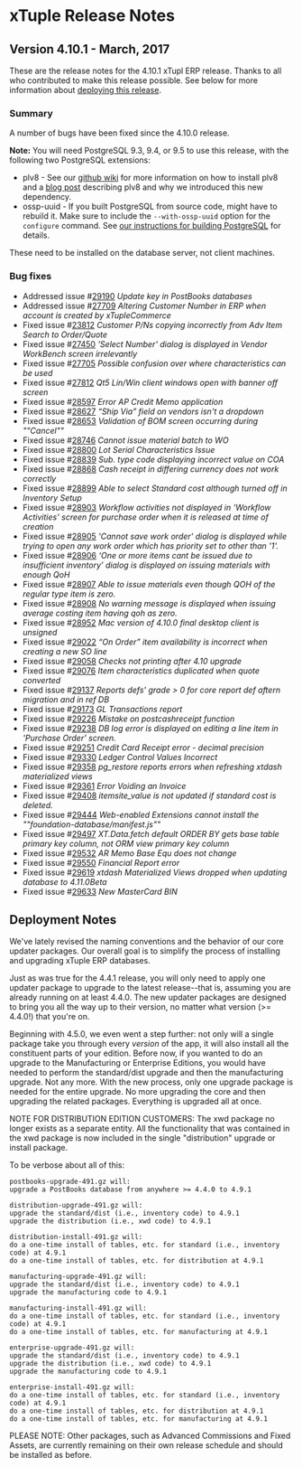 # xTuple Release Notes

## Version 4.10.1 - March, 2017

These are the release notes for the 4.10.1 xTupl ERP release.
Thanks to all who contributed to make this release possible. See below for more information about
[deploying this release](#deployment-notes).

### Summary

A number of bugs have been fixed since the 4.10.0 release.

**Note:** You will need PostgreSQL 9.3, 9.4, or 9.5 to use this release,
with the following two PostgreSQL extensions:

- plv8 -
  See our
  [github wiki](https://github.com/xtuple/xtuple/wiki/Installing-PLv8) for
  more information on how to install plv8 and a
  [blog post](https://www.xtuple.org/blog/gmoskowitz/enabling-technologies-plv8-49)
  describing plv8 and why we introduced this new dependency.
- ossp-uuid -
  If you built PostgreSQL from source code, might have to
  rebuild it. Make sure to include the `--with-ossp-uuid` option for
  the `configure` command. See
  [our instructions for building PostgreSQL](https://github.com/xtuple/qt-client/wiki/Desktop-Development-Environment-Setup#get-and-install-postgresql)
  for details.

These need to be installed on the database server, not client machines.


### Bug fixes

- Addressed issue #[29190](http://www.xtuple.org/xtincident/view/bugs/29190) _Update key in PostBooks databases_
- Addressed issue #[27709](http://www.xtuple.org/xtincident/view/bugs/27709) _Altering Customer Number in ERP when account is created by xTupleCommerce_
- Fixed issue #[23812](http://www.xtuple.org/xtincident/view/bugs/23812) _Customer P/Ns copying incorrectly from Adv Item Search to Order/Quote_
- Fixed issue #[27450](http://www.xtuple.org/xtincident/view/bugs/27450) _'Select Number' dialog is displayed in Vendor WorkBench screen irrelevantly_
- Fixed issue #[27705](http://www.xtuple.org/xtincident/view/bugs/27705) _Possible confusion over where characteristics can be used_
- Fixed issue #[27812](http://www.xtuple.org/xtincident/view/bugs/27812) _Qt5 Lin/Win client windows open with banner off screen_
- Fixed issue #[28597](http://www.xtuple.org/xtincident/view/bugs/28597) _Error AP Credit Memo application_
- Fixed issue #[28627](http://www.xtuple.org/xtincident/view/bugs/28627) _“Ship Via” field on vendors isn't a dropdown_
- Fixed issue #[28653](http://www.xtuple.org/xtincident/view/bugs/28653) _Validation of BOM screen occurring during ""Cancel""_
- Fixed issue #[28746](http://www.xtuple.org/xtincident/view/bugs/28746) _Cannot issue material batch to WO_
- Fixed issue #[28800](http://www.xtuple.org/xtincident/view/bugs/28800) _Lot Serial Characteristics Issue_
- Fixed issue #[28839](http://www.xtuple.org/xtincident/view/bugs/28839) _Sub. type code displaying incorrect value on COA_
- Fixed issue #[28868](http://www.xtuple.org/xtincident/view/bugs/28868) _Cash receipt in differing currency does not work correctly_
- Fixed issue #[28899](http://www.xtuple.org/xtincident/view/bugs/28899) _Able to select Standard cost although turned off in Inventory Setup_
- Fixed issue #[28903](http://www.xtuple.org/xtincident/view/bugs/28903) _Workflow activities not displayed in 'Workflow Activities' screen for purchase order when it is released at time of creation_
- Fixed issue #[28905](http://www.xtuple.org/xtincident/view/bugs/28905) _'Cannot save work order' dialog is displayed while trying to open any work order which has priority set to other than '1'._
- Fixed issue #[28906](http://www.xtuple.org/xtincident/view/bugs/28906) _‘One or more items cant be issued due to insufficient inventory’ dialog is displayed on issuing materials with enough QoH_
- Fixed issue #[28907](http://www.xtuple.org/xtincident/view/bugs/28907) _Able to issue materials even though QOH of the regular type item is zero._
- Fixed issue #[28908](http://www.xtuple.org/xtincident/view/bugs/28908) _No warning message is displayed when issuing average costing item having qoh as zero._
- Fixed issue #[28952](http://www.xtuple.org/xtincident/view/bugs/28952) _Mac version of 4.10.0 final desktop client is unsigned_
- Fixed issue #[29022](http://www.xtuple.org/xtincident/view/bugs/29022) _“On Order” item availability is incorrect when creating a new SO line_
- Fixed issue #[29058](http://www.xtuple.org/xtincident/view/bugs/29058) _Checks not printing after 4.10 upgrade_
- Fixed issue #[29076](http://www.xtuple.org/xtincident/view/bugs/29076) _Item characteristics duplicated when quote converted_
- Fixed issue #[29137](http://www.xtuple.org/xtincident/view/bugs/29137) _Reports defs' grade > 0 for core report def aftern migration and in ref DB_
- Fixed issue #[29173](http://www.xtuple.org/xtincident/view/bugs/29173) _GL Transactions report_
- Fixed issue #[29226](http://www.xtuple.org/xtincident/view/bugs/29226) _Mistake on postcashreceipt function_
- Fixed issue #[29238](http://www.xtuple.org/xtincident/view/bugs/29238) _DB log error is displayed on editing a line item in 'Purchase Order' screen._
- Fixed issue #[29251](http://www.xtuple.org/xtincident/view/bugs/29251) _Credit Card Receipt error - decimal precision_
- Fixed issue #[29330](http://www.xtuple.org/xtincident/view/bugs/29330) _Ledger Control Values Incorrect_
- Fixed issue #[29358](http://www.xtuple.org/xtincident/view/bugs/29358) _pg_restore reports errors when refreshing xtdash materialized views_
- Fixed issue #[29361](http://www.xtuple.org/xtincident/view/bugs/29361) _Error Voiding an Invoice_
- Fixed issue #[29408](http://www.xtuple.org/xtincident/view/bugs/29408) _itemsite_value is not updated if standard cost is deleted._
- Fixed issue #[29444](http://www.xtuple.org/xtincident/view/bugs/29444) _Web-enabled Extensions cannot install the ""foundation-database/manifest.js""_
- Fixed issue #[29497](http://www.xtuple.org/xtincident/view/bugs/29497) _XT.Data.fetch default ORDER BY gets base table primary key column, not ORM view primary key column_
- Fixed issue #[29532](http://www.xtuple.org/xtincident/view/bugs/29532) _AR Memo Base Equ does not change_
- Fixed issue #[29550](http://www.xtuple.org/xtincident/view/bugs/29550) _Financial Report error_
- Fixed issue #[29619](http://www.xtuple.org/xtincident/view/bugs/29619) _xtdash Materialized Views dropped when updating database to 4.11.0Beta_
- Fixed issue #[29633](http://www.xtuple.org/xtincident/view/bugs/29633) _New MasterCard BIN_


## Deployment Notes

We've lately revised the naming conventions and the behavior of our
core updater packages. Our overall goal is to simplify the process
of installing and upgrading xTuple ERP databases.

Just as was true for the 4.4.1 release, you will only need to apply
one updater package to upgrade to the latest release--that is, assuming you are
already running on at least 4.4.0. The new updater packages are
designed to bring you all the way up to their version, no matter
what version (>= 4.4.0!) that you're on.

Beginning with 4.5.0, we even went a step further: not only will a
single package take you through every *version* of the app, it will
also install all the constituent parts of your edition. Before now,
if you wanted to do an upgrade to the Manufacturing or Enterprise
Editions, you would have needed to perform the standard/dist upgrade
and then the manufacturing upgrade. Not any more. With the new process,
only one upgrade package is needed for the entire upgrade. No more
upgrading the core and then upgrading the related packages. Everything
is upgraded all at once.

NOTE FOR DISTRIBUTION EDITION CUSTOMERS: The xwd package no longer
exists as a separate entity. All the functionality that was contained
in the xwd package is now included in the single "distribution" upgrade
or install package.

To be verbose about all of this:

    postbooks-upgrade-491.gz will:
    upgrade a PostBooks database from anywhere >= 4.4.0 to 4.9.1

    distribution-upgrade-491.gz will:
    upgrade the standard/dist (i.e., inventory code) to 4.9.1
    upgrade the distribution (i.e., xwd code) to 4.9.1

    distribution-install-491.gz will:
    do a one-time install of tables, etc. for standard (i.e., inventory code) at 4.9.1
    do a one-time install of tables, etc. for distribution at 4.9.1

    manufacturing-upgrade-491.gz will:
    upgrade the standard/dist (i.e., inventory code) to 4.9.1
    upgrade the manufacturing code to 4.9.1

    manufacturing-install-491.gz will:
    do a one-time install of tables, etc. for standard (i.e., inventory code) at 4.9.1
    do a one-time install of tables, etc. for manufacturing at 4.9.1

    enterprise-upgrade-491.gz will:
    upgrade the standard/dist (i.e., inventory code) to 4.9.1
    upgrade the distribution (i.e., xwd code) to 4.9.1
    upgrade the manufacturing code to 4.9.1

    enterprise-install-491.gz will:
    do a one-time install of tables, etc. for standard (i.e., inventory code) at 4.9.1
    do a one-time install of tables, etc. for distribution at 4.9.1
    do a one-time install of tables, etc. for manufacturing at 4.9.1

PLEASE NOTE: Other packages, such as Advanced Commissions and Fixed
Assets, are currently remaining on their own release schedule and should
be installed as before.
